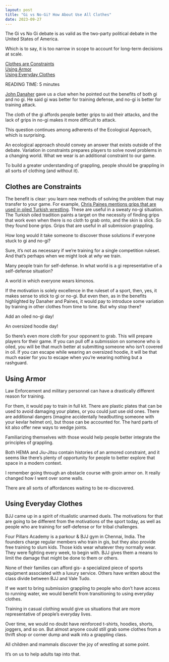 ```yaml
---
layout: post
title: "Gi vs No-Gi? How About Use All Clothes"
date: 2023-09-27
---
```


The Gi vs No Gi debate is as valid as the two-party political debate in the United States of America.  

Which is to say, it is too narrow in scope to account for long-term decisions at scale.  

[Clothes are Constraints](#clothes-are-constraints)  
[Using Armor](#using-armor)  
[Using Everyday Clothes](#using-everyday-clothes)  

READING TIME: 5 minutes

[John Danaher](https://www.facebook.com/john.danaher.96/posts/123145238101202) gave us a clue when he pointed out the benefits of both gi and no gi. He said gi was better for training defense, and no-gi is better for training attack.  

The cloth of the gi affords people better grips to aid their attacks, and the lack of grips in no-gi makes it more difficult to attack.  

This question continues among adherents of the Ecological Approach, which is surprising.  

 An ecological approach should convey an answer that exists outside of the debate. Variation in constraints prepares players to solve novel problems in a changing world. What we wear is an additional constraint to our game.  

To build a greater understanding of grappling, people should be grappling in all sorts of clothing (and without it).  

## Clothes are Constraints  

The benefit is clear: you learn new methods of solving the problem that may transfer to your game. For example, [Chris Paines mentions grips that are used in oiled Turkish wrestling](https://youtu.be/g4D0yu_jGhI?si=4OqlmPdcT78zzGT0&t=359). These are useful in a sweaty no-gi situation. The Turkish oiled tradition paints a target on the necessity of finding grips that work even when there is no cloth to grab onto, and the skin is slick. So they found bone grips. Grips that are useful in all submission grappling.  

How long would it take someone to discover those solutions if everyone stuck to gi and no-gi?

Sure, it’s not as necessary if we’re training for a single competition ruleset. And that’s perhaps when we might look at *why* we train. 

Many people train for self-defense. In what world is a gi representative of a self-defense situation?  

A world in which everyone wears kimonos.  

If the motivation is solely excellence in the ruleset of a sport, then, yes, it makes sense to stick to gi or no-gi. But even then, as in the benefits highlighted by Danaher and Paines, it would pay to introduce some variation by training in other clothes from time to time. But why stop there?  

Add an oiled no-gi day!  

An oversized hoodie day!  

 So there’s even more cloth for your opponent to grab. This will prepare players for their game. If you can pull off a submission on someone who is oiled, you will be that much better at submitting someone who isn’t covered in oil. If you can escape while wearing an oversized hoodie, it will be that much easier for you to escape when you’re wearing nothing but a rashguard.  

## Using Armor  

Law Enforcement and military personnel can have a drastically different reason for training.  

For them, it would pay to train in full kit. There are plastic plates that can be used to avoid damaging your plates, or you could just use old ones. There are additional dangers (imagine accidentally headbutting someone with your kevlar helmet on), but those can be accounted for. The hard parts of kit also offer new ways to wedge joints.  

Familiarizing themselves with those would help people better integrate the principles of grappling.  

Both HEMA and Jiu-Jitsu contain histories of an armored constraint, and it seems like there’s plenty of opportunity for people to better explore that space in a modern context.  

I remember going through an obstacle course with groin armor on. It really changed how I went over some walls.  

There are all sorts of affordances waiting to be re-discovered.  

## Using Everyday Clothes

BJJ came up in a spirit of ritualistic unarmed duels. The motivations for that are going to be different from the motivations of the sport today, as well as people who are training for self-defense or for tribal challenges.

Four Pillars Academy is a parkour & BJJ gym in Chennai, India. The founders charge regular members who train in gis, but they also provide free training to slum kids. Those kids wear whatever they normally wear. They were fighting every week, to begin with. BJJ gives them a means to limit the damage that might be done to them or others.  

None of their families can afford gis- a specialized piece of sports equipment associated with a luxury service. Others have written about the class divide between BJJ and Vale Tudo.  

If we want to bring submission grappling to people who don’t have access to running water, we would benefit from transitioning to using everyday clothes.  

Training in casual clothing would give us situations that are more representative of people’s everyday lives.  

Over time, we would no doubt have reinforced t-shirts, hoodies, shorts, joggers, and so on. But almost anyone could still grab some clothes from a thrift shop or corner dump and walk into a grappling class.  

All children and mammals discover the joy of wrestling at some point.  

It’s on us to help adults tap into that.  

